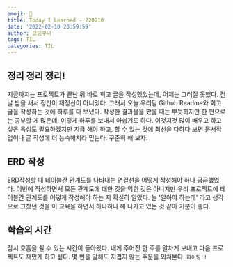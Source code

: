 ```yaml
---
emoji: 👻
title: Today I Learned - 220210
date: '2022-02-10 23:59:59'
author: 코딩쿠니
tags: TIL 
categories: TIL
---
```


## 정리 정리 정리!
지금까지는 프로젝트가 끝난 뒤 바로 회고 글을 작성했었는데, 어제는 그러질 못했다. 전날 밤을 새서 정신이 제정신이 아니었다. 그래서 오늘 우리팀 Github Readme와 회고글을 작성하는 것에 하루를 다 보냈다. 작성한 결과물을 봤을 때는 뿌듯하지만 한 편으로는 공부할 게 많은데, 이렇게 하루를 보내서 아쉽기도 하다. 이것저것 많이 배우고 하고 싶은 욕심도 필요하겠지만 지금 해야 하고, 할 수 있는 것에 최선을 다하다 보면 문서작업이나 글 작성에 더 능숙해지라 믿는다. 꾸준히 해 보자.

## ERD 작성
ERD작성할 때 테이블간 관계도를 나타내는 연결선을 어떻게 작성해야 하나 궁금했었다. 이번에 작성하면서 모든 관계도에 대한 것을 익힌 것은 아니지만 우리 프로젝트에 테이블간 관계도를 어떻게 작성해야 하는 지 확실히 알았다. 늘 '알아야 하는데' 라고 생각으로 그쳤던 것을 이 교육을 하면서 하나하나 해 나가고 있는 것 같아 기분이 좋다. 

## 학습의 시간
잠시 호흡을 쉴 수 있는 시간이 돌아왔다. 내게 주어진 한 주를 알차게 보내고 다음 프로젝트도 재밌게 하고 싶다. 몇 번을 말해도 지겹지 않는 주문을 외쳐본다. `화이팅!!`

```toc
```